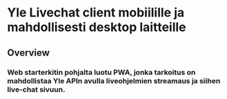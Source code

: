 # Yle Livechat client mobiilille ja mahdollisesti desktop laitteille    

## Overview

### Web starterkitin pohjalta luotu PWA, jonka tarkoitus on mahdollistaa Yle APIn avulla liveohjelmien streamaus ja siihen live-chat sivuun.
